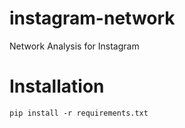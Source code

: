 # instagram-network
Network Analysis for Instagram

# Installation

```
pip install -r requirements.txt
```
